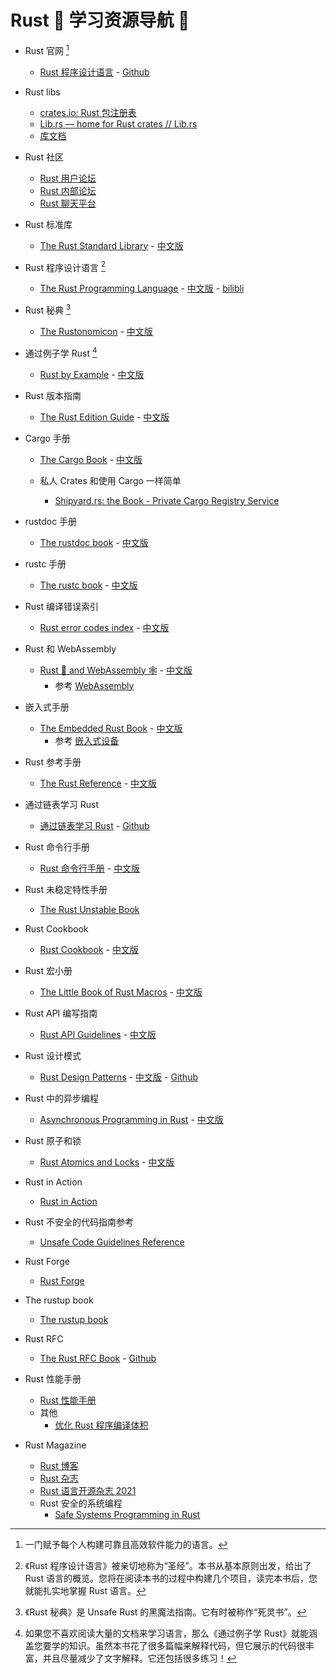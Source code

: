 # Rust 🦀 学习资源导航 🎉

- Rust 官网 [^1]
    - [Rust 程序设计语言](https://www.rust-lang.org) - [Github](https://github.com/rust-lang)

- Rust libs
    - [crates.io: Rust 包注册表](https://crates.io)
    - [Lib.rs — home for Rust crates // Lib.rs](https://lib.rs/)
    - [库文档](https://docs.rs/)

- Rust 社区
    - [Rust 用户论坛](https://users.rust-lang.org/)
    - [Rust 内部论坛](https://internals.rust-lang.org)
    - [Rust 聊天平台](https://rust-lang.zulipchat.com)

- Rust 标准库
    - [The Rust Standard Library](https://doc.rust-lang.org/std/index.html) - [中文版](https://rustwiki.org/zh-CN/std/)

- Rust 程序设计语言 [^2]
    - [The Rust Programming Language](https://doc.rust-lang.org/book/) - [中文版](https://kaisery.github.io/trpl-zh-cn/) - [bilibli](https://www.bilibili.com/video/BV1hp4y1k7SV/)

- Rust 秘典 [^3]
    - [The Rustonomicon](https://doc.rust-lang.org/nomicon/) - [中文版](https://nomicon.purewhite.io/)

- 通过例子学 Rust [^4]
    - [Rust by Example](https://doc.rust-lang.org/rust-by-example/index.html) - [中文版](https://rustwiki.org/zh-CN/rust-by-example/)

- Rust 版本指南
    - [The Rust Edition Guide](https://doc.rust-lang.org/edition-guide/index.html) - [中文版](https://rustwiki.org/zh-CN/edition-guide/)

- Cargo 手册
    - [The Cargo Book](https://doc.rust-lang.org/cargo/index.html) - [中文版](https://rustwiki.org/zh-CN/cargo/)

    - 私人 Crates 和使用 Cargo 一样简单
        - [Shipyard.rs: the Book - Private Cargo Registry Service](https://docs.shipyard.rs/intro/summary.html)

- rustdoc 手册
    - [The rustdoc book](https://doc.rust-lang.org/rustdoc/index.html) - [中文版](https://rustwiki.org/zh-CN/rustdoc/)

- rustc 手册
    - [The rustc book](https://doc.rust-lang.org/rustc/index.html) - [中文版](https://rustwiki.org/zh-CN/rustc/)

- Rust 编译错误索引
    - [Rust error codes index](https://doc.rust-lang.org/error_codes/error-index.html) - [中文版](https://learnku.com/docs/rust-rcei-2020/introduction/10466)

- Rust 和 WebAssembly
    - [Rust 🦀 and WebAssembly 🕸](https://rustwasm.github.io/docs/book/) - [中文版](https://rustwasm.wasmdev.cn/docs/book/)
        - 参考 [Web­Assembly](https://www.rust-lang.org/zh-CN/what/wasm)

- 嵌入式手册
    - [The Embedded Rust Book](https://doc.rust-lang.org/stable/embedded-book/) - [中文版](https://stevenbai.top/rustbook/book/)
        - 参考 [嵌入式设备](https://www.rust-lang.org/zh-CN/what/embedded)

- Rust 参考手册
    - [The Rust Reference](https://doc.rust-lang.org/reference/index.html) - [中文版](https://rustwiki.org/zh-CN/reference/)

- 通过链表学习 Rust
    - [通过链表学习 Rust](https://rust-unofficial.github.io/too-many-lists/) - [Github](too-many-lists)

- Rust 命令行手册
    - [Rust 命令行手册](https://rust-cli.github.io/book/index.html) - [中文版](https://suibianxiedianer.github.io/rust-cli-book-zh_CN/README_zh.html)

- Rust 未稳定特性手册
    - [The Rust Unstable Book](https://doc.rust-lang.org/nightly/unstable-book/)

- Rust Cookbook
    - [Rust Cookbook](https://rustwiki.org/en/rust-cookbook/) - [中文版](https://rustwiki.org/zh-CN/rust-cookbook/)

- Rust 宏小册
    - [The Little Book of Rust Macros](https://veykril.github.io/tlborm/) - [中文版](https://zjp-cn.github.io/tlborm/)

- Rust API 编写指南
    - [Rust API Guidelines](https://rust-lang.github.io/api-guidelines/) - [中文版](https://rust-chinese-translation.github.io/api-guidelines/)

- Rust 设计模式
    - [Rust Design Patterns](https://rust-unofficial.github.io/patterns/) - [中文版](http://chuxiuhong.com/chuxiuhong-rust-patterns-zh/patterns/index.html) - [Github](https://github.com/chuxiuhong/chuxiuhong-rust-patterns-zh)

- Rust 中的异步编程
    - [Asynchronous Programming in Rust](https://rust-lang.github.io/async-book/) - [中文版](https://huangjj27.github.io/async-book/index.html)

- Rust 原子和锁
    - [Rust Atomics and Locks](https://marabos.nl/atomics/) - [中文版](https://atomics.rs/)

- Rust in Action
    - [Rust in Action](https://livebook.manning.com/book/rust-in-action/)

- Rust 不安全的代码指南参考
    - [Unsafe Code Guidelines Reference](https://rust-lang.github.io/unsafe-code-guidelines/)

- Rust Forge
    - [Rust Forge](https://forge.rust-lang.org/index.html)

- The rustup book
    - [The rustup book](https://rust-lang.github.io/rustup/)

- Rust RFC
    - [The Rust RFC Book](https://rust-lang.github.io/rfcs/) - [Github](https://github.com/rust-lang/rfcs)

- Rust 性能手册
    - [Rust 性能手册](https://nnethercote.github.io/perf-book/title-page.html)
    - 其他
        - [优化 Rust 程序编译体积](https://www.aloxaf.com/2018/09/reduce_rust_size/)

- Rust Magazine
    - [Rust 博客](https://blog.rust-lang.org/)
    - [Rust 杂志](https://rustmagazine.org/)
    - [Rust 语言开源杂志 2021](https://rustmagazine.github.io/rust_magazine_2021/index.html)
    - Rust 安全的系统编程
        - [Safe Systems Programming in Rust](https://cacm.acm.org/magazines/2021/4/251364-safe-systems-programming-in-rust/fulltext)

[^1]: 一门赋予每个人构建可靠且高效软件能力的语言。
[^2]: 《Rust 程序设计语言》被亲切地称为“圣经”。本书从基本原则出发，给出了 Rust 语言的概览。您将在阅读本书的过程中构建几个项目，读完本书后，您就能扎实地掌握 Rust 语言。
[^3]: 《Rust 秘典》是 Unsafe Rust 的黑魔法指南。它有时被称作“死灵书”。
[^4]: 如果您不喜欢阅读大量的文档来学习语言，那么《通过例子学 Rust》就能涵盖您要学的知识。虽然本书花了很多篇幅来解释代码，但它展示的代码很丰富，并且尽量减少了文字解释。它还包括很多练习！
